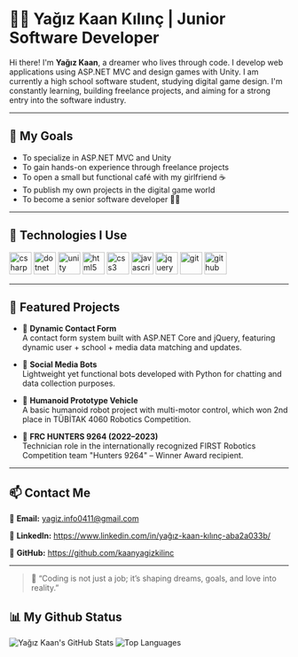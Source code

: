 # 👨‍💻 Yağız Kaan Kılınç | Junior Software Developer

Hi there! I'm **Yağız Kaan**, a dreamer who lives through code. I develop web applications using ASP.NET MVC and design games with Unity. I am currently a high school software student, studying digital game design. I'm constantly learning, building freelance projects, and aiming for a strong entry into the software industry.

---

## 🎯 My Goals

- To specialize in ASP.NET MVC and Unity  
- To gain hands-on experience through freelance projects  
- To open a small but functional café with my girlfriend ☕  
- To publish my own projects in the digital game world  
- To become a senior software developer 👨‍💻  

---

## 🧰 Technologies I Use

<p align="left">
  <img src="https://cdn.jsdelivr.net/gh/devicons/devicon/icons/csharp/csharp-original.svg" alt="csharp" width="40" height="40"/>
  <img src="https://cdn.jsdelivr.net/gh/devicons/devicon/icons/dotnetcore/dotnetcore-original.svg" alt="dotnet" width="40" height="40"/>
  <img src="https://cdn.jsdelivr.net/gh/devicons/devicon/icons/unity/unity-original.svg" alt="unity" width="40" height="40"/>
  <img src="https://cdn.jsdelivr.net/gh/devicons/devicon/icons/html5/html5-original.svg" alt="html5" width="40" height="40"/>
  <img src="https://cdn.jsdelivr.net/gh/devicons/devicon/icons/css3/css3-original.svg" alt="css3" width="40" height="40"/>
  <img src="https://cdn.jsdelivr.net/gh/devicons/devicon/icons/javascript/javascript-original.svg" alt="javascript" width="40" height="40"/>
  <img src="https://cdn.jsdelivr.net/gh/devicons/devicon/icons/jquery/jquery-original.svg" alt="jquery" width="40" height="40"/>
  <img src="https://cdn.jsdelivr.net/gh/devicons/devicon/icons/git/git-original.svg" alt="git" width="40" height="40"/>
  <img src="https://cdn.jsdelivr.net/gh/devicons/devicon/icons/github/github-original.svg" alt="github" width="40" height="40"/>
</p>

---

## 📌 Featured Projects

- 🔹 **Dynamic Contact Form**  
  A contact form system built with ASP.NET Core and jQuery, featuring dynamic user + school + media data matching and updates.

- 🔹 **Social Media Bots**  
  Lightweight yet functional bots developed with Python for chatting and data collection purposes.

- 🔹 **Humanoid Prototype Vehicle**  
  A basic humanoid robot project with multi-motor control, which won 2nd place in TÜBİTAK 4060 Robotics Competition.

- 🔹 **FRC HUNTERS 9264 (2022–2023)**  
  Technician role in the internationally recognized FIRST Robotics Competition team "Hunters 9264" – Winner Award recipient.

---

## 📫 Contact Me

📧 **Email:** yagiz.info0411@gmail.com  

🔗 **LinkedIn:** https://www.linkedin.com/in/yağız-kaan-kılınç-aba2a033b/

📁 **GitHub:** https://github.com/kaanyagizkilinc

---

> 💬 “Coding is not just a job; it’s shaping dreams, goals, and love into reality.”


## 📊 My Github Status
<p align="left"> <img src="https://github-readme-stats.vercel.app/api?username=kaanyagizkilinc&show_icons=true&theme=github_dark&locale=en" alt="Yağız Kaan's GitHub Stats" /> <img src="https://github-readme-stats.vercel.app/api/top-langs/?username=kaanyagizkilinc&layout=compact&theme=github_dark" alt="Top Languages" /> </p>

